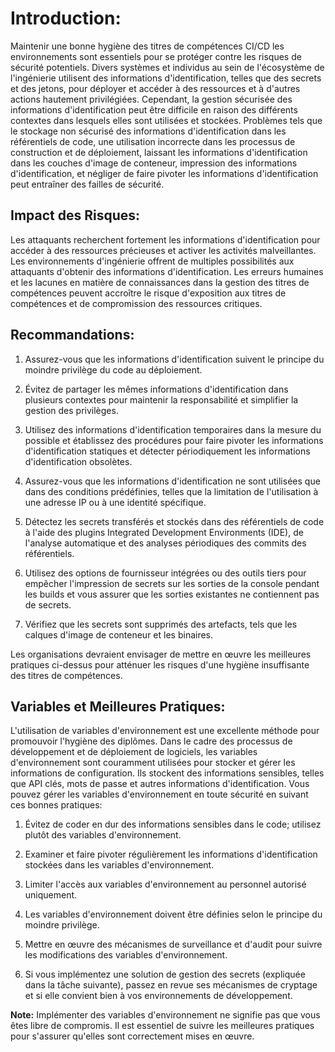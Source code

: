 # Introduction:

Maintenir une bonne hygiène des titres de compétences CI/CD les environnements sont essentiels pour se protéger contre les risques de sécurité potentiels. Divers systèmes et individus au sein de l'écosystème de l'ingénierie utilisent des informations d'identification, telles que des secrets et des jetons, pour déployer et accéder à des ressources et à d'autres actions hautement privilégiées. Cependant, la gestion sécurisée des informations d'identification peut être difficile en raison des différents contextes dans lesquels elles sont utilisées et stockées. Problèmes tels que le stockage non sécurisé des informations d'identification dans les référentiels de code, une utilisation incorrecte dans les processus de construction et de déploiement, laissant les informations d'identification dans les couches d'image de conteneur, impression des informations d'identification, et négliger de faire pivoter les informations d'identification peut entraîner des failles de sécurité.

## Impact des Risques:

Les attaquants recherchent fortement les informations d'identification pour accéder à des ressources précieuses et activer les activités malveillantes. Les environnements d'ingénierie offrent de multiples possibilités aux attaquants d'obtenir des informations d'identification. Les erreurs humaines et les lacunes en matière de connaissances dans la gestion des titres de compétences peuvent accroître le risque d'exposition aux titres de compétences et de compromission des ressources critiques.

## Recommandations:

1.  Assurez-vous que les informations d'identification suivent le principe du moindre privilège du code au déploiement.
2.  Évitez de partager les mêmes informations d'identification dans plusieurs contextes pour maintenir la responsabilité et simplifier la gestion des privilèges.
3.  Utilisez des informations d'identification temporaires dans la mesure du possible et établissez des procédures pour faire pivoter les informations d'identification statiques et détecter périodiquement les informations d'identification obsolètes.
4.  Assurez-vous que les informations d'identification ne sont utilisées que dans des conditions prédéfinies, telles que la limitation de l'utilisation à une adresse IP ou à une identité spécifique.

5.  Détectez les secrets transférés et stockés dans des référentiels de code à l'aide des plugins Integrated Development Environments (IDE), de l'analyse automatique et des analyses périodiques des commits des référentiels.
6.  Utilisez des options de fournisseur intégrées ou des outils tiers pour empêcher l'impression de secrets sur les sorties de la console pendant les builds et vous assurer que les sorties existantes ne contiennent pas de secrets.
7.  Vérifiez que les secrets sont supprimés des artefacts, tels que les calques d'image de conteneur et les binaires.

Les organisations devraient envisager de mettre en œuvre les meilleures pratiques ci-dessus pour atténuer les risques d'une hygiène insuffisante des titres de compétences.

## Variables et Meilleures Pratiques:

L'utilisation de variables d'environnement est une excellente méthode pour promouvoir l'hygiène des diplômes. Dans le cadre des processus de développement et de déploiement de logiciels, les variables d'environnement sont couramment utilisées pour stocker et gérer les informations de configuration. Ils stockent des informations sensibles, telles que API clés, mots de passe et autres informations d'identification. Vous pouvez gérer les variables d'environnement en toute sécurité en suivant ces bonnes pratiques:

1.  Évitez de coder en dur des informations sensibles dans le code; utilisez plutôt des variables d'environnement.
2.  Examiner et faire pivoter régulièrement les informations d'identification stockées dans les variables d'environnement.
3.  Limiter l'accès aux variables d'environnement au personnel autorisé uniquement.

4.  Les variables d'environnement doivent être définies selon le principe du moindre privilège.
5.  Mettre en œuvre des mécanismes de surveillance et d'audit pour suivre les modifications des variables d'environnement.
6.  Si vous implémentez une solution de gestion des secrets (expliquée dans la tâche suivante), passez en revue ses mécanismes de cryptage et si elle convient bien à vos environnements de développement.

**Note:** Implémenter des variables d'environnement ne signifie pas que vous êtes libre de compromis. Il est essentiel de suivre les meilleures pratiques pour s'assurer qu'elles sont correctement mises en œuvre.
